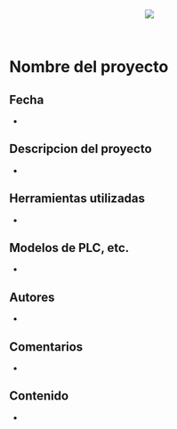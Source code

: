 <br/>
<p align="center">
  <img src="https://avatars.githubusercontent.com/u/87583332?s=200&v=4">
</p>
<br/>

# Nombre del proyecto

## Fecha
* 

## Descripcion del proyecto
* 

## Herramientas utilizadas
* 

## Modelos de PLC, etc.
* 

## Autores
* 

## Comentarios
* 

## Contenido
* 

